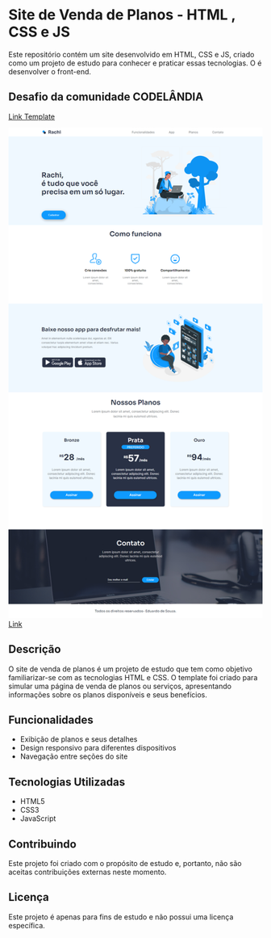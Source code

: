 # Site de Venda de Planos - HTML , CSS e JS

Este repositório contém um site desenvolvido em HTML, CSS e JS, criado como um projeto de estudo para conhecer e praticar essas tecnologias. O é desenvolver o front-end.

## Desafio da comunidade CODELÂNDIA
<a href="https://www.figma.com/file/Yb9IBH56g7T1hdIyZ3BMNO/Desafios---Codel%C3%A2ndia?type=design&node-id=41733-754&mode=design">Link Template</a>

![Imagem do Projeto Rachi](img/img_projeto.png)
<a href="https://rachi-projeto.netlify.app">Link</a>

## Descrição

O site de venda de planos é um projeto de estudo que tem como objetivo familiarizar-se com as tecnologias HTML e CSS. O template foi criado para simular uma página de venda de planos ou serviços, apresentando informações sobre os planos disponíveis e seus benefícios.

## Funcionalidades

- Exibição de planos e seus detalhes
- Design responsivo para diferentes dispositivos
- Navegação entre seções do site

## Tecnologias Utilizadas

- HTML5
- CSS3
- JavaScript

## Contribuindo

Este projeto foi criado com o propósito de estudo e, portanto, não são aceitas contribuições externas neste momento.

## Licença

Este projeto é apenas para fins de estudo e não possui uma licença específica.

